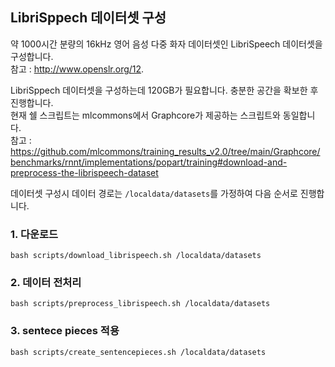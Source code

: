 ## LibriSppech 데이터셋 구성

약 1000시간 분량의 16kHz 영어 음성 다중 화자 데이터셋인 LibriSpeech 데이터셋을 구성합니다.   
참고 : http://www.openslr.org/12.
   
LibriSppech 데이터셋을 구성하는데 120GB가 필요합니다. 충분한 공간을 확보한 후 진행합니다.   
현재 쉘 스크립트는 mlcommons에서 Graphcore가 제공하는 스크립트와 동일합니다.   
참고 : https://github.com/mlcommons/training_results_v2.0/tree/main/Graphcore/benchmarks/rnnt/implementations/popart/training#download-and-preprocess-the-librispeech-dataset   

데이터셋 구성시 데이터 경로는 `/localdata/datasets`를 가정하여 다음 순서로 진행합니다.
### 1. 다운로드
```
bash scripts/download_librispeech.sh /localdata/datasets
```

### 2. 데이터 전처리
```
bash scripts/preprocess_librispeech.sh /localdata/datasets
```

### 3. sentece pieces 적용
```
bash scripts/create_sentencepieces.sh /localdata/datasets
```